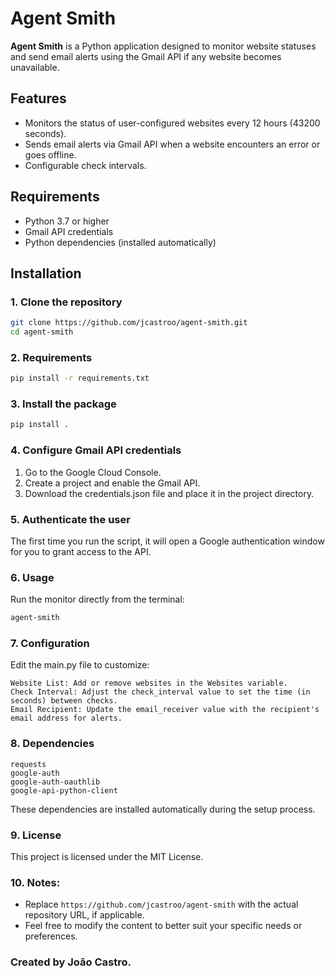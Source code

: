 # Agent Smith

**Agent Smith** is a Python application designed to monitor website statuses and send email alerts using the Gmail API if any website becomes unavailable.

## Features

- Monitors the status of user-configured websites every 12 hours (43200 seconds).
- Sends email alerts via Gmail API when a website encounters an error or goes offline.
- Configurable check intervals.

## Requirements

- Python 3.7 or higher
- Gmail API credentials
- Python dependencies (installed automatically)

## Installation

### 1. Clone the repository

```bash
git clone https://github.com/jcastroo/agent-smith.git
cd agent-smith
```

### 2. Requirements

```bash
pip install -r requirements.txt
```
### 3. Install the package

```bash
pip install .
```

### 4. Configure Gmail API credentials

   1. Go to the Google Cloud Console.
   2. Create a project and enable the Gmail API.
   3. Download the credentials.json file and place it in the project directory.

### 5. Authenticate the user

The first time you run the script, it will open a Google authentication window for you to grant access to the API.

### 6. Usage

Run the monitor directly from the terminal:

```bash
agent-smith
```
### 7. Configuration

Edit the main.py file to customize:

    Website List: Add or remove websites in the Websites variable.
    Check Interval: Adjust the check_interval value to set the time (in seconds) between checks.
    Email Recipient: Update the email_receiver value with the recipient's email address for alerts.

### 8. Dependencies

    requests
    google-auth
    google-auth-oauthlib
    google-api-python-client

These dependencies are installed automatically during the setup process.

### 9. License

This project is licensed under the MIT License.


### 10. Notes:
- Replace `https://github.com/jcastroo/agent-smith` with the actual repository URL, if applicable.
- Feel free to modify the content to better suit your specific needs or preferences.

### Created by João Castro.
